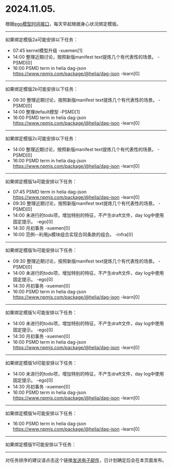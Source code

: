 # 2024.11.05.

根据[ego模型时间接口](https://gitee.com/hyg/blog/blob/master/timeflow.md)，每天早起根据身心状况绑定模版。

---
如果绑定模版2a可能安排以下任务：

- 07:45	kernel模型升级 -xuemen[1]
- 14:00	整理近期讨论，按照新版manifest text提炼几个有代表性的场景。 -PSMD[0]
- 16:00	PSMD term in helia dag-json https://www.npmjs.com/package/@helia/dag-json -learn[0]

---
如果绑定模版2b可能安排以下任务：

- 09:30	整理近期讨论，按照新版manifest text提炼几个有代表性的场景。 -PSMD[0]
- 14:00	整理default模型 -PSMD[1]
- 16:00	PSMD term in helia dag-json https://www.npmjs.com/package/@helia/dag-json -learn[0]

---
如果绑定模版2c可能安排以下任务：

- 14:00	整理近期讨论，按照新版manifest text提炼几个有代表性的场景。 -PSMD[0]
- 16:00	PSMD term in helia dag-json https://www.npmjs.com/package/@helia/dag-json -learn[0]

---
如果绑定模版1a可能安排以下任务：

- 07:45	PSMD term in helia dag-json https://www.npmjs.com/package/@helia/dag-json -learn[0]
- 09:30	整理近期讨论，按照新版manifest text提炼几个有代表性的场景。 -PSMD[0]
- 14:00	未进行的todo项，增加特别的特征，不产生draft文件，day log中使用固定提示。 -ego[0]
- 14:30	月初事务 -xuemen[0]
- 16:00	范例--利用js模块组合实现合同条款的组合。 -infra[0]

---
如果绑定模版1b可能安排以下任务：

- 09:30	整理近期讨论，按照新版manifest text提炼几个有代表性的场景。 -PSMD[0]
- 14:00	未进行的todo项，增加特别的特征，不产生draft文件，day log中使用固定提示。 -ego[0]
- 14:30	月初事务 -xuemen[0]
- 16:00	PSMD term in helia dag-json https://www.npmjs.com/package/@helia/dag-json -learn[0]

---
如果绑定模版1c可能安排以下任务：

- 14:00	未进行的todo项，增加特别的特征，不产生draft文件，day log中使用固定提示。 -ego[0]
- 14:30	月初事务 -xuemen[0]
- 16:00	PSMD term in helia dag-json https://www.npmjs.com/package/@helia/dag-json -learn[0]

---
如果绑定模版1d可能安排以下任务：

- 14:00	未进行的todo项，增加特别的特征，不产生draft文件，day log中使用固定提示。 -ego[0]
- 14:30	月初事务 -xuemen[0]
- 16:00	PSMD term in helia dag-json https://www.npmjs.com/package/@helia/dag-json -learn[0]

---
如果绑定模版1e可能安排以下任务：

- 16:00	PSMD term in helia dag-json https://www.npmjs.com/package/@helia/dag-json -learn[0]

---
如果绑定模版1f可能安排以下任务：


---
对任务排序的建议请点击这个链接<a href="mailto:huangyg@mars22.com?subject=关于2024.11.05.任务排序的建议&body=date: 2024.11.05.%0D%0Afile: ../../blog/release/time/d.20241105.md%0D%0A---请勿修改邮件主题及以上内容---%0D%0A">发送电子邮件</a>，日计划确定后会在本页面发布。